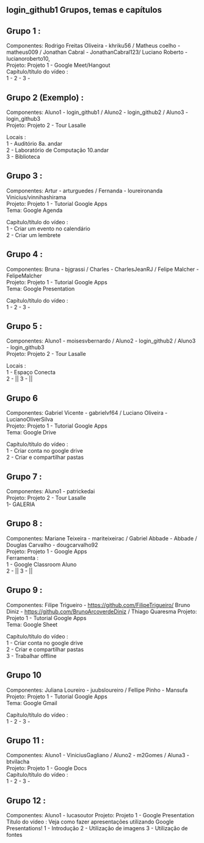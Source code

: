 login_github1 Grupos, temas e capítulos
--------------------------

Grupo 1 :
---------
Componentes: Rodrigo Freitas Oliveira - khriku56 / Matheus coelho - matheus009 / Jonathan Cabral - JonathanCabral123/ Luciano Roberto - lucianoroberto10,  
Projeto: Projeto 1 - Google Meet/Hangout  
Capítulo/título do vídeo :   
1 - 
2 - 
3 - 


Grupo 2 (Exemplo) :   
---------  
Componentes: Aluno1 - login_github1 / Aluno2 - login_github2 / Aluno3 - login_github3  
Projeto: Projeto 2 - Tour Lasalle

Locais :  
1 - Auditório 8a. andar  
2 - Laboratório de Computação 10.andar  
3 - Biblioteca  


Grupo 3 :   
---------  
Componentes: Artur - arturguedes / Fernanda - loureironanda Vinicius/vinnihashirama    
Projeto: Projeto 1 - Tutorial Google Apps  
Tema: Google Agenda  
  
Capítulo/título do vídeo :   
1 - Criar um evento no calendário  
2 - Criar um lembrete

Grupo 4 :   
---------  
Componentes: Bruna - bjgrassi / Charles - CharlesJeanRJ / Felipe Malcher - FelipeMalcher   
Projeto: Projeto 1 - Tutorial Google Apps  
Tema: Google Presentation  
  
Capítulo/título do vídeo :   
1 - 
2 - 
3 - 

Grupo 5 :   
---------  
Componentes: Aluno1 - moisesvbernardo / Aluno2 - login_github2 / Aluno3 - login_github3  
Projeto: Projeto 2 - Tour Lasalle

Locais :  
1 - Espaço Conecta  
2 -  ||
3 -  ||

Grupo 6   
---------  
Componentes: Gabriel Vicente - gabrielvf64 / Luciano Oliveira - LucianoOliverSilva  
Projeto: Projeto 1 - Tutorial Google Apps  
Tema: Google Drive  

Capítulo/título do vídeo :  
1 - Criar conta no google drive  
2 - Criar e compartilhar pastas 

Grupo 7  :   
---------  
Componentes: Aluno1 - patrickedai  
Projeto: Projeto 2 - Tour Lasalle  
1- GALERIA  


Grupo 8 :   
---------  
Componentes: Mariane Teixeira - mariteixeirac / Gabriel Abbade - Abbade / Douglas Carvalho - dougcarvalho92  
Projeto: Projeto 1 - Google Apps  
Ferramenta :  
1 - Google Classroom Aluno   
2 -  ||
3 -  ||

Grupo 9  :   
---------  
Componentes: Filipe Trigueiro - https://github.com/FilipeTrigueiro/ Bruno Diniz - https://github.com/BrunoArcoverdeDiniz / Thiago Quaresma
Projeto: Projeto 1 - Tutorial Google Apps  
Tema: Google Sheet  

Capítulo/título do vídeo :  
1 - Criar conta no google drive  
2 - Criar e compartilhar pastas  
3 - Trabalhar offline  


Grupo 10   
---------  
Componentes: Juliana Loureiro - juubsloureiro / Fellipe Pinho - Mansufa
Projeto: Projeto 1 - Tutorial Google Apps  
Tema: Google Gmail  
  
Capítulo/título do vídeo :   
1 - 
2 - 
3 - 

Grupo 11 :
---------
Componentes: Aluno1 - ViniciusGagliano / Aluno2 - m2Gomes / Aluna3 - btvilacha  
Projeto: Projeto 1 - Google Docs  
Capítulo/título do vídeo :   
1 - 
2 - 
3 - 

Grupo 12 : 
---------
Componentes: Aluno1 - lucasoutor 
Projeto: Projeto 1 - Google Presentation  
Título do vídeo :  Veja como fazer apresentações utilizando Google Presentations!
1 - Introdução 
2 - Utilização de imagens
3 - Utilização de fontes